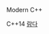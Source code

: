 Modern C++

C++14
[람다]((https://github.com/tbvjchvkfl/Studing-C_plus_plus/edit/main/Mordern%20C%2B%2B/Read%20me.md)https://github.com/tbvjchvkfl/Studing-C_plus_plus/edit/main/Mordern%20C%2B%2B/Read%20me.md)
